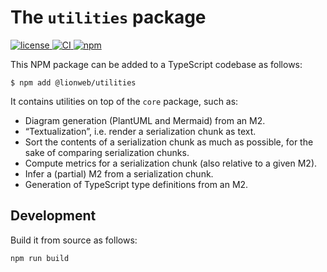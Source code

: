 # The `utilities` package

[![license](https://img.shields.io/badge/License-Apache%202.0-green.svg?style=flat)
](./LICENSE)
[![CI](https://github.com/LionWeb-io/lionweb-typescript/actions/workflows/test.yaml/badge.svg)
](https://github.com/LionWeb-io/lionweb-typescript/actions/workflows/test.yaml)
[![npm](https://img.shields.io/npm/v/%40lionweb%2Futilities?label=%40lionweb%2Futilities)
](https://www.npmjs.com/package/@lionweb/utilities)

This NPM package can be added to a TypeScript codebase as follows:

```shell
$ npm add @lionweb/utilities
```

It contains utilities on top of the `core` package, such as:

* Diagram generation (PlantUML and Mermaid) from an M2.
* “Textualization”, i.e. render a serialization chunk as text.
* Sort the contents of a serialization chunk as much as possible, for the sake of comparing serialization chunks.
* Compute metrics for a serialization chunk (also relative to a given M2).
* Infer a (partial) M2 from a serialization chunk.
* Generation of TypeScript type definitions from an M2.


## Development

Build it from source as follows:

```
npm run build
```

